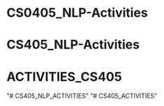 # CS0405_NLP-Activities
# CS405_NLP-Activities
# ACTIVITIES_CS405
"# CS405_NLP_ACTIVITIES" 
"# CS405_ACTIVITIES" 
